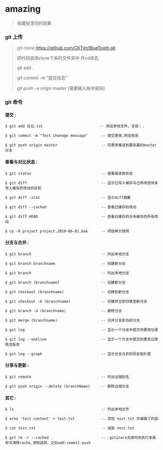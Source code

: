 # amazing

>收藏些漂亮的效果

### git 上传

>git clone https://github.com/CKTim/BlueTooth.git
>
>把代码放进clone下来的文件夹中 并cd进去
>
>git add .
>
>git commit  -m  "提交信息"
>
>git push -u origin master   (需要输入账号密码)
>


### git 命令

#### 提交 :

```
$ git add 日记.txt                          -- 添加本地文件，全部：.

$ git commit -m "Test chanage message"      -- 提交更改,附加信息 

$ git push origin master                    -- 将更改推送到服务器的master分支

```



#### 查看与对比状态 :

```
$ git status                                -- 查看版本库状态

$ git diff                                  -- 显示已写入缓存与已修改但尚未写入缓存的改动的区别

$ git diff -stat                            -- 显示diff摘要

$ git diff --cached                         -- 查看已缓存的改动

$ git diff HEAD                             -- 查看已缓存的与未缓存的所有改动

$ cp -R project project.2010-06-01.bak      -- 项目拷贝快照

```


#### 分支与合并 :

```
$ git branch                                -- 列出本地分支

$ git branch branchname                     -- 创建新分支

$ git branch                                -- 列出本地分支

$ git branch (branchname)                   -- 创建新分支

$ git checkout (branchname)                 -- 切换到新分支

$ git checkout -b (branchname)              -- 创建并立即切换至新分支

$ git branch -d (branchname)                -- 删除分支

$ git merge (branchname)                    -- 合并分支到当前分支

$ git log                                   -- 显示一个分支中提交的更改记录

$ git log --oneline                         -- 显示一个分支中提交的更改记录简洁版本

$ git log --graph                           -- 显示分支合并的历史拓扑图

```

#### 分享与更新 : 

```
$ git remote                                -- 列出远端别名

$ git push origin --delete (branchName)     -- 删除远端分支

```

#### 其它 :

```
$ ls                                        -- 列出本地文件

$ echo 'test content' > test.txt            -- 添加 test.txt 并编辑了内容

$ cat test.txt                              -- 读取 test.txt

$ git rm -r --cached .                      -- .gitinore无效时先执行本条命令清除cache,清除追踪，之后add-commit-push

```


